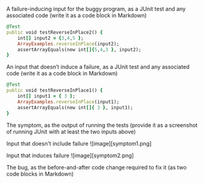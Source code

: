 A failure-inducing input for the buggy program, as a JUnit test and any associated code (write it as a code block in Markdown)

```ruby
@Test 
public void testReverseInPlace2() {
	int[] input2 = {3,4,5 };
	ArrayExamples.reverseInPlace(input2);
	assertArrayEquals(new int[]{5,4,3 }, input2);
}


```


An input that doesn’t induce a failure, as a JUnit test and any associated code (write it as a code block in Markdown)

```ruby
@Test 
public void testReverseInPlace1() {
    int[] input1 = { 3 };
    ArrayExamples.reverseInPlace(input1);
    assertArrayEquals(new int[]{ 3 }, input1);
}
```

The symptom, as the output of running the tests (provide it as a screenshot of running JUnit with at least the two inputs above)

Input that doesn't include failure
![image][symptom1.png]


Input that induces failure
![image][symptom2.png]



The bug, as the before-and-after code change required to fix it (as two code blocks in Markdown)
